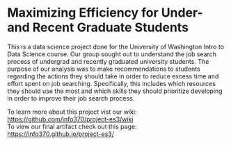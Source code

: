 # Maximizing Efficiency for Under- and Recent Graduate Students  
This is a data science project done for the University of Washington Intro to Data Science course. Our group sought out to understand the job search process of undergrad and recently graduated university students. The purpose of our analysis was to make recommendations to students regarding the actions they should take in order to reduce excess time and effort spent on job searching. Specifically, this includes which resources they should use the most and which skills they should prioritize developing in order to improve their job search process.

To learn more about this project vist our wiki: https://github.com/info370/project-es3/wiki  
To view our final artifact check out this page: https://info370.github.io/project-es3/
